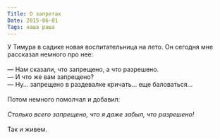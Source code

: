 ```yaml
---
Title: О запретах
Date: 2015-06-01
Tags: наша раша
---
```


<div class="text">У Тимура в садике новая воспитательница на лето. Он сегодня мне рассказал немного про нее:<br /><br />
— Нам сказали, что запрещено, а что разрешено.<br />
— И что же вам запрещено?<br />
— Ну... запрещено в раздевалке кричать... еще баловаться...<br /><br />
Потом немного помолчал и добавил:<br /><br />
<i>Столько всего запрещено, что я даже забыл, что разрешено!</i><br /><br />
Так и живем.</div>